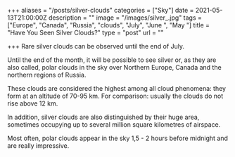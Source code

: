 +++
aliases = "/posts/silver-clouds"
categories = ["Sky"]
date = 2021-05-13T21:00:00Z
description = ""
image = "/images/silver_.jpg"
tags = ["Europe", "Canada", "Russia", "clouds", "July", "June ", "May "]
title = "Have You Seen Silver Clouds?"
type = "post"
url = ""

+++
Rare silver clouds can be observed until the end of July.

Until the end of the month, it will be possible to see silver or, as they are also called, polar clouds in the sky over Northern Europe, Canada and the northern regions of Russia.

These clouds are considered the highest among all cloud phenomena: they form at an altitude of 70-95 km. For comparison: usually the clouds do not rise above 12 km.

In addition, silver clouds are also distinguished by their huge area, sometimes occupying up to several million square kilometres of airspace. 

Most often, polar clouds appear in the sky 1,5 - 2 hours before midnight and are really impressive.